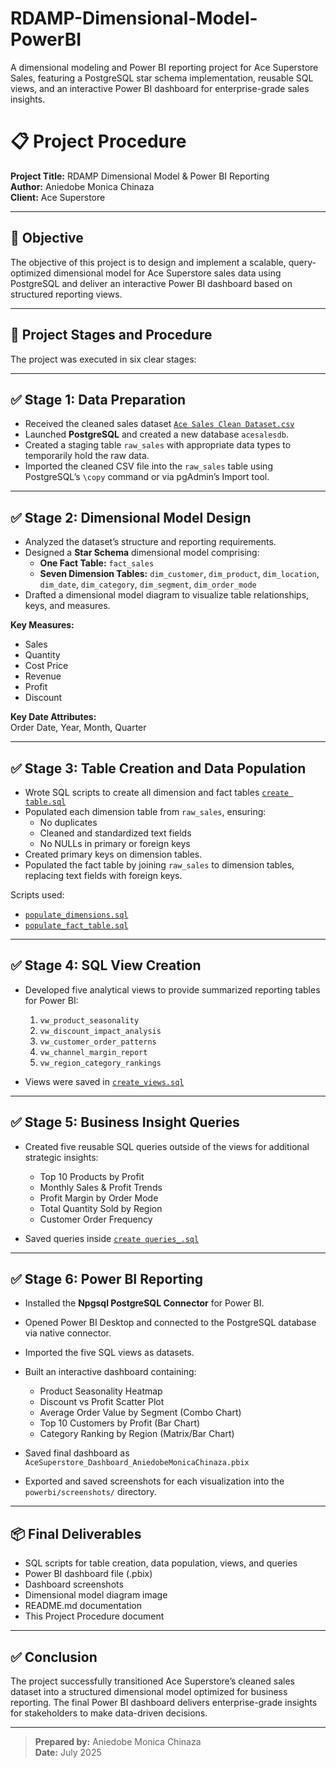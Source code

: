 # RDAMP-Dimensional-Model-PowerBI
A dimensional modeling and Power BI reporting project for Ace Superstore Sales, featuring a PostgreSQL star schema implementation, reusable SQL views, and an interactive Power BI dashboard for enterprise-grade sales insights.


# 📋 Project Procedure  
**Project Title:** RDAMP Dimensional Model & Power BI Reporting  
**Author:** Aniedobe Monica Chinaza  
**Client:** Ace Superstore  

---

## 📖 Objective  

The objective of this project is to design and implement a scalable, query-optimized dimensional model for Ace Superstore sales data using PostgreSQL and deliver an interactive Power BI dashboard based on structured reporting views.  

---

## 📌 Project Stages and Procedure  

The project was executed in six clear stages:

---

## ✅ Stage 1: Data Preparation  

- Received the cleaned sales dataset [`Ace Sales Clean Dataset.csv`](https://github.com/MonicaAniedobe/RDAMP-Dimensional-Model-PowerBI/blob/main/Ace%20Sales%20Clean%20Dataset.csv.csv)
- Launched **PostgreSQL** and created a new database `acesalesdb`.
- Created a staging table `raw_sales` with appropriate data types to temporarily hold the raw data.
- Imported the cleaned CSV file into the `raw_sales` table using PostgreSQL’s `\copy` command or via pgAdmin’s Import tool.

---

## ✅ Stage 2: Dimensional Model Design  

- Analyzed the dataset’s structure and reporting requirements.
- Designed a **Star Schema** dimensional model comprising:
  - **One Fact Table:** `fact_sales`
  - **Seven Dimension Tables:** `dim_customer`, `dim_product`, `dim_location`, `dim_date`, `dim_category`, `dim_segment`, `dim_order_mode`
- Drafted a dimensional model diagram to visualize table relationships, keys, and measures.

**Key Measures:**
- Sales
- Quantity
- Cost Price
- Revenue
- Profit
- Discount  

**Key Date Attributes:**  
Order Date, Year, Month, Quarter

---

## ✅ Stage 3: Table Creation and Data Population  

- Wrote SQL scripts to create all dimension and fact tables [`create table.sql`](https://github.com/MonicaAniedobe/RDAMP-Dimensional-Model-PowerBI/blob/main/Table%20scripts.sql)
- Populated each dimension table from `raw_sales`, ensuring:
  - No duplicates
  - Cleaned and standardized text fields
  - No NULLs in primary or foreign keys
- Created primary keys on dimension tables.
- Populated the fact table by joining `raw_sales` to dimension tables, replacing text fields with foreign keys.

Scripts used:
- [`populate_dimensions.sql`](https://github.com/MonicaAniedobe/RDAMP-Dimensional-Model-PowerBI/blob/main/Dimension%20Table.sql)
- [`populate_fact_table.sql`](https://github.com/MonicaAniedobe/RDAMP-Dimensional-Model-PowerBI/blob/main/Fact%20table.sql)

---

## ✅ Stage 4: SQL View Creation  

- Developed five analytical views to provide summarized reporting tables for Power BI:
  1. `vw_product_seasonality`
  2. `vw_discount_impact_analysis`
  3. `vw_customer_order_patterns`
  4. `vw_channel_margin_report`
  5. `vw_region_category_rankings`

- Views were saved in [`create_views.sql`]()

---

## ✅ Stage 5: Business Insight Queries  

- Created five reusable SQL queries outside of the views for additional strategic insights:
  - Top 10 Products by Profit
  - Monthly Sales & Profit Trends
  - Profit Margin by Order Mode
  - Total Quantity Sold by Region
  - Customer Order Frequency

- Saved queries inside [`create queries_.sql`](https://github.com/MonicaAniedobe/RDAMP-Dimensional-Model-PowerBI/blob/main/queries%20scripts.sql)

---

## ✅ Stage 6: Power BI Reporting  

- Installed the **Npgsql PostgreSQL Connector** for Power BI.
- Opened Power BI Desktop and connected to the PostgreSQL database via native connector.
- Imported the five SQL views as datasets.
- Built an interactive dashboard containing:
  - Product Seasonality Heatmap
  - Discount vs Profit Scatter Plot
  - Average Order Value by Segment (Combo Chart)
  - Top 10 Customers by Profit (Bar Chart)
  - Category Ranking by Region (Matrix/Bar Chart)

- Saved final dashboard as `AceSuperstore_Dashboard_AniedobeMonicaChinaza.pbix`
- Exported and saved screenshots for each visualization into the `powerbi/screenshots/` directory.

---

## 📦 Final Deliverables  

- SQL scripts for table creation, data population, views, and queries
- Power BI dashboard file (.pbix)
- Dashboard screenshots
- Dimensional model diagram image
- README.md documentation
- This Project Procedure document

---

## ✅ Conclusion  

The project successfully transitioned Ace Superstore’s cleaned sales dataset into a structured dimensional model optimized for business reporting. The final Power BI dashboard delivers enterprise-grade insights for stakeholders to make data-driven decisions.

---

> **Prepared by:** Aniedobe Monica Chinaza  
> **Date:** July 2025
